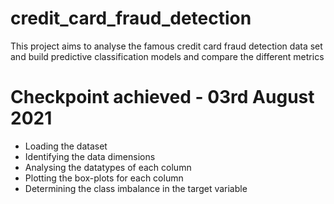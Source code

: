 # credit_card_fraud_detection
This project aims to analyse the famous credit card fraud detection data set and build predictive classification models and compare the different metrics

# Checkpoint achieved - 03rd August 2021
- Loading the dataset
- Identifying the data dimensions
- Analysing the datatypes of each column
- Plotting the box-plots for each column
- Determining the class imbalance in the target variable

